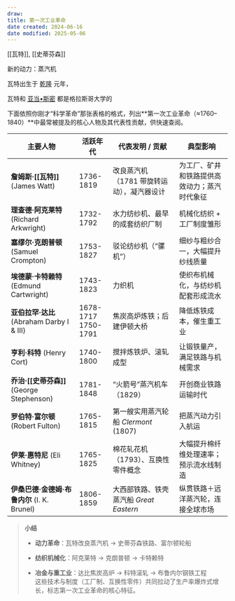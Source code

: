 ```yaml
---
draw:
title: 第一次工业革命
date created: 2024-06-16
date modified: 2025-05-06
---
```


[[瓦特]], [[史蒂芬森]]

新的动力：蒸汽机

瓦特出生于 [乾隆](乾隆.md) 元年，

瓦特和 [亚当•斯密](亚当•斯密.md) 都是格拉斯哥大学的

下面依照你刚才“科学革命”那张表格的格式，列出**第一次工业革命（≈1760–1840）**中最常被提及的核心人物及其代表性贡献，供快速查阅。

| 主要人物                                | 活跃年代                     | 代表发明 / 贡献                   | 典型影响                   |
| ----------------------------------- | ------------------------ | --------------------------- | ---------------------- |
| **詹姆斯·[[瓦特]]** (James Watt)         | 1736-1819                | 改良蒸汽机（1781 带旋转运动），凝汽器设计     | 为工厂、矿井和铁路提供高效动力；蒸汽时代象征 |
| **理查德·阿克莱特** (Richard Arkwright)    | 1732-1792                | 水力纺纱机、最早的成套纺织厂制             | 机械化纺织 + 工厂制度雏形         |
| **塞缪尔·克朗普顿** (Samuel Crompton)      | 1753-1827                | 驳论纺纱机（“骡机”）| 细纱与粗纱合一，大幅提升纱线质量       |
| **埃德蒙·卡特赖特** (Edmund Cartwright)    | 1743-1823                | 力织机                         | 使织布机械化，与纺纱机配套形成流水      |
| **亚伯拉罕·达比** (Abraham Darby I & III) | 1678-1717  <br>1750-1791 | 焦炭高炉炼铁；后建伊顿大桥               | 降低炼铁成本，催生重工业           |
| **亨利·科特** (Henry Cort)              | 1740-1800                | 搅拌炼铁炉、滚轧成型                  | 让锻铁量产，满足铁路与机械需求        |
| **乔治·[[史蒂芬森]]** (George Stephenson) | 1781-1848                | “火箭号”蒸汽机车（1829）| 开创商业铁路运输时代             |
| **罗伯特·富尔顿** (Robert Fulton)         | 1765-1815                | 第一艘实用蒸汽轮船 _Clermont_ (1807) | 把蒸汽动力引入航运              |
| **伊莱·惠特尼** (Eli Whitney)            | 1765-1825                | 棉花轧花机（1793）、互换性零件概念         | 大幅提升棉纤维处理速率；预示流水线制造    |
| **伊桑巴德·金德姆·布鲁内尔** (I. K. Brunel)    | 1806-1859                | 大西部铁路、铁壳蒸汽船 _Great Eastern_ | 纵贯铁路＋远洋蒸汽轮，连接全球市场      |

> **小结**
>
> - **动力革命**：瓦特改良蒸汽机 → 史蒂芬森铁路、富尔顿轮船
>
> - **纺织机械化**：阿克莱特 → 克朗普顿 → 卡特赖特
>
> - **冶金与重工业**：达比焦炭高炉 → 科特滚轧 → 布鲁内尔钢铁工程  
>     这些技术与制度（工厂制、互换性零件）共同拉动了生产率爆炸式增长，标志第一次工业革命的核心特征。
>

